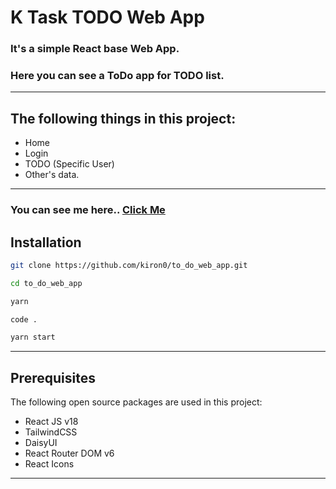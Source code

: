 # K Task TODO Web App

### It's a simple React base Web App.

### Here you can see a ToDo app for TODO list.

---

## The following things in this project:

- Home
- Login
- TODO (Specific User)
- Other's data.

---

### You can see me here.. [Click Me](https://todo-web-app-9174e.web.app/)

## Installation

```bash
git clone https://github.com/kiron0/to_do_web_app.git
```

```bash
cd to_do_web_app
```

```bash
yarn
```

```bash
code .
```

```bash
yarn start
```

---

## Prerequisites

The following open source packages are used in this project:

- React JS v18
- TailwindCSS
- DaisyUI
- React Router DOM v6
- React Icons

---
